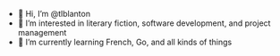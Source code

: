 - 👋 Hi, I’m @tlblanton
- 👀 I’m interested in literary fiction, software development, and project management
- 🌱 I’m currently learning French, Go, and all kinds of things


<!---
tlblanton/tlblanton is a ✨ special ✨ repository because its `README.md` (this file) appears on your GitHub profile.
You can click the Preview link to take a look at your changes.
--->
